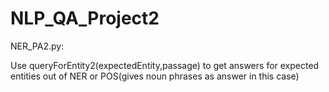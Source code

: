 # NLP_QA_Project2

NER_PA2.py:

Use queryForEntity2(expectedEntity,passage) to get answers for expected entities out of NER or POS(gives noun phrases as answer in this case)

